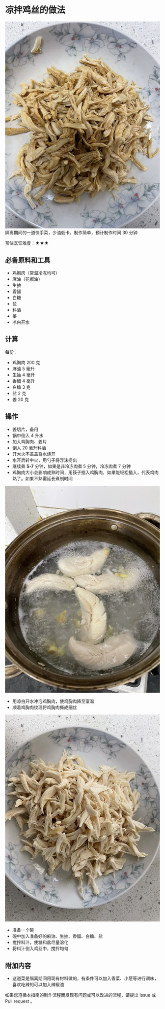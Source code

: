 # 凉拌鸡丝的做法

![凉拌鸡丝成品](./凉拌鸡丝.jpg)
隔离期间的一道快手菜，少油低卡，制作简单，预计制作时间 30 分钟

预估烹饪难度：★★★

## 必备原料和工具

- 鸡胸肉（常温冷冻均可）
- 麻油（花椒油）
- 生抽
- 香醋
- 白糖
- 盐
- 料酒
- 姜
- 凉白开水

## 计算

每份：

- 鸡胸肉 200 克
- 麻油 5 毫升
- 生抽 4 毫升
- 香醋 4 毫升
- 白糖 3 克
- 盐 2 克
- 姜 20 克

## 操作

- 姜切片，备用
- 锅中倒入 4 升水
- 加入鸡胸肉、姜片
- 倒入 20 毫升料酒
- 开大火不盖盖将水烧开
- 水开后转中火，用勺子将浮沫捞出
- 继续煮 **5-7** 分钟，如果是非冷冻肉煮 5 分钟，冷冻肉煮 7 分钟
- 鸡胸肉大小会影响成熟时间，用筷子插入鸡胸肉，如果能轻松插入，代表鸡肉熟了。如果不熟需延长煮制时间

![凉拌鸡丝焯水](./凉拌鸡丝_焯水.jpg)

- 用凉白开水冲泡鸡胸肉，使鸡胸肉降至室温
- 顺着鸡胸肉纹理将鸡胸肉撕成细丝

![凉拌鸡丝_细丝](./凉拌鸡丝_撕.jpg)

- 准备一个碗
- 碗中加入准备好的麻油、生抽、香醋、白糖、盐
- 搅拌料汁，使糖和盐尽量溶化
- 将料汁倒入鸡丝中，搅拌均匀

## 附加内容

- 这道菜是隔离期间用现有材料做的，有条件可以加入香菜、小葱等进行调味，喜欢吃辣的可以加入辣椒油

如果您遵循本指南的制作流程而发现有问题或可以改进的流程，请提出 Issue 或 Pull request 。
